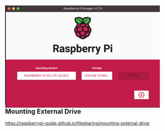 <img src="pics/rpiOSScreen.png"
     alt="Raspberry Pi OS splashscreen"
     style="float: left; margin-right: 10px;" />


Mounting External Drive
-----------------------

https://raspberrypi-guide.github.io/filesharing/mounting-external-drive
